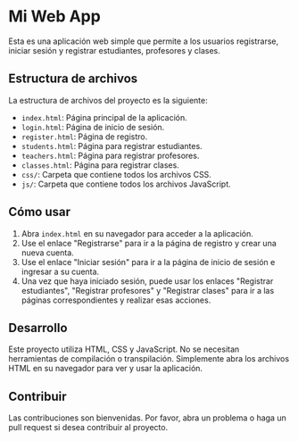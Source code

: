 # Mi Web App

Esta es una aplicación web simple que permite a los usuarios registrarse, iniciar sesión y registrar estudiantes, profesores y clases.

## Estructura de archivos

La estructura de archivos del proyecto es la siguiente:

- `index.html`: Página principal de la aplicación.
- `login.html`: Página de inicio de sesión.
- `register.html`: Página de registro.
- `students.html`: Página para registrar estudiantes.
- `teachers.html`: Página para registrar profesores.
- `classes.html`: Página para registrar clases.
- `css/`: Carpeta que contiene todos los archivos CSS.
- `js/`: Carpeta que contiene todos los archivos JavaScript.

## Cómo usar

1. Abra `index.html` en su navegador para acceder a la aplicación.
2. Use el enlace "Registrarse" para ir a la página de registro y crear una nueva cuenta.
3. Use el enlace "Iniciar sesión" para ir a la página de inicio de sesión e ingresar a su cuenta.
4. Una vez que haya iniciado sesión, puede usar los enlaces "Registrar estudiantes", "Registrar profesores" y "Registrar clases" para ir a las páginas correspondientes y realizar esas acciones.

## Desarrollo

Este proyecto utiliza HTML, CSS y JavaScript. No se necesitan herramientas de compilación o transpilación. Simplemente abra los archivos HTML en su navegador para ver y usar la aplicación.

## Contribuir

Las contribuciones son bienvenidas. Por favor, abra un problema o haga un pull request si desea contribuir al proyecto.